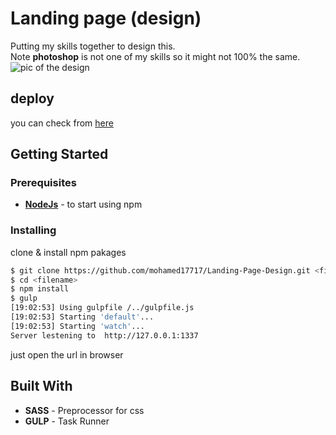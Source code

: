 # Landing page (design)

Putting my skills together to design this.\
Note **photoshop** is not one of my skills so it might not 100% the same.
![pic of the design](zercurity_mainpage_big_2x.png)

## deploy

you can check from [here](https://mohamed17717.github.io/Landing-Page-Design/dist/)

## Getting Started

### Prerequisites

- [**NodeJs**](https://nodejs.org/en/download/) - to start using npm

### Installing

clone & install npm pakages

```bash
$ git clone https://github.com/mohamed17717/Landing-Page-Design.git <filename>
$ cd <filename>
$ npm install
$ gulp
[19:02:53] Using gulpfile /../gulpfile.js
[19:02:53] Starting 'default'...
[19:02:53] Starting 'watch'...
Server lestening to  http://127.0.0.1:1337
```

just open the url in browser

## Built With

- **SASS** - Preprocessor for css
- **GULP** - Task Runner
